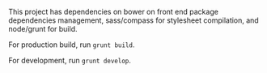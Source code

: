 This project has dependencies on bower on front end package dependencies management, sass/compass for stylesheet compilation, and node/grunt for build.

For production build, run `grunt build`.

For development, run `grunt develop`.